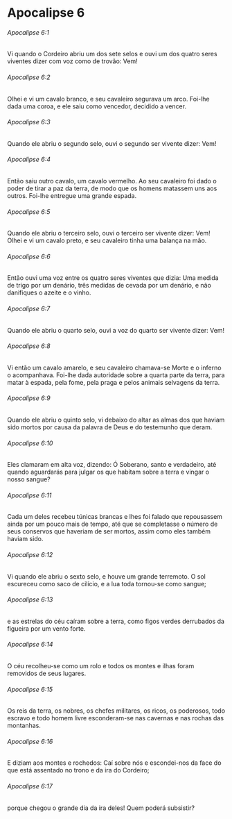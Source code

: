 # Apocalipse 6

###### Apocalipse 6:1

Vi quando o Cordeiro abriu um dos sete selos e ouvi um dos quatro seres viventes dizer com voz como de trovão: Vem!

###### Apocalipse 6:2

Olhei e vi um cavalo branco, e seu cavaleiro segurava um arco. Foi-lhe dada uma coroa, e ele saiu como vencedor, decidido a vencer.

###### Apocalipse 6:3

Quando ele abriu o segundo selo, ouvi o segundo ser vivente dizer: Vem!

###### Apocalipse 6:4

Então saiu outro cavalo, um cavalo vermelho. Ao seu cavaleiro foi dado o poder de tirar a paz da terra, de modo que os homens matassem uns aos outros. Foi-lhe entregue uma grande espada.

###### Apocalipse 6:5

Quando ele abriu o terceiro selo, ouvi o terceiro ser vivente dizer: Vem! Olhei e vi um cavalo preto, e seu cavaleiro tinha uma balança na mão.

###### Apocalipse 6:6

Então ouvi uma voz entre os quatro seres viventes que dizia: Uma medida de trigo por um denário, três medidas de cevada por um denário, e não danifiques o azeite e o vinho.

###### Apocalipse 6:7

Quando ele abriu o quarto selo, ouvi a voz do quarto ser vivente dizer: Vem!

###### Apocalipse 6:8

Vi então um cavalo amarelo, e seu cavaleiro chamava-se Morte e o inferno o acompanhava. Foi-lhe dada autoridade sobre a quarta parte da terra, para matar à espada, pela fome, pela praga e pelos animais selvagens da terra.

###### Apocalipse 6:9

Quando ele abriu o quinto selo, vi debaixo do altar as almas dos que haviam sido mortos por causa da palavra de Deus e do testemunho que deram.

###### Apocalipse 6:10

Eles clamaram em alta voz, dizendo: Ó Soberano, santo e verdadeiro, até quando aguardarás para julgar os que habitam sobre a terra e vingar o nosso sangue?

###### Apocalipse 6:11

Cada um deles recebeu túnicas brancas e lhes foi falado que repousassem ainda por um pouco mais de tempo, até que se completasse o número de seus conservos que haveriam de ser mortos, assim como eles também haviam sido.

###### Apocalipse 6:12

Vi quando ele abriu o sexto selo, e houve um grande terremoto. O sol escureceu como saco de cilício, e a lua toda tornou-se como sangue;

###### Apocalipse 6:13

e as estrelas do céu caíram sobre a terra, como figos verdes derrubados da figueira por um vento forte.

###### Apocalipse 6:14

O céu recolheu-se como um rolo e todos os montes e ilhas foram removidos de seus lugares.

###### Apocalipse 6:15

Os reis da terra, os nobres, os chefes militares, os ricos, os poderosos, todo escravo e todo homem livre esconderam-se nas cavernas e nas rochas das montanhas.

###### Apocalipse 6:16

E diziam aos montes e rochedos: Caí sobre nós e escondei-nos da face do que está assentado no trono e da ira do Cordeiro;

###### Apocalipse 6:17

porque chegou o grande dia da ira deles! Quem poderá subsistir?

